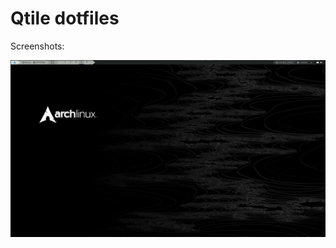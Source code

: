 # Qtile dotfiles

Screenshots:

<p align="center">
  <img src="/.github/qtile1.jpg?raw=true" alt="Screendhot 1"/>
</p>

